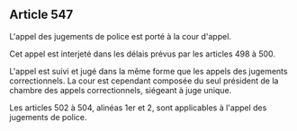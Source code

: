 Article 547
----
L'appel des jugements de police est porté à la cour d'appel.

Cet appel est interjeté dans les délais prévus par les articles 498 à 500.

L'appel est suivi et jugé dans la même forme que les appels des jugements
correctionnels. La cour est cependant composée du seul président de la chambre
des appels correctionnels, siégeant à juge unique.

Les articles 502 à 504, alinéas 1er et 2, sont applicables à l'appel des
jugements de police.
